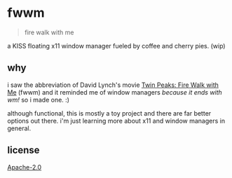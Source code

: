 # fwwm

> fire walk with me

a KISS floating x11 window manager fueled by coffee and cherry pies. (wip)

## why

i saw the abbreviation of David Lynch's movie [Twin Peaks: Fire Walk with Me](https://letterboxd.com/film/twin-peaks-fire-walk-with-me) (fwwm) and it reminded me of window managers _because it ends with wm!_ so i made one. :)

although functional, this is mostly a toy project and there are far better options out there. i'm just learning more about x11 and window managers in general.

## license

[Apache-2.0](LICENSE)
